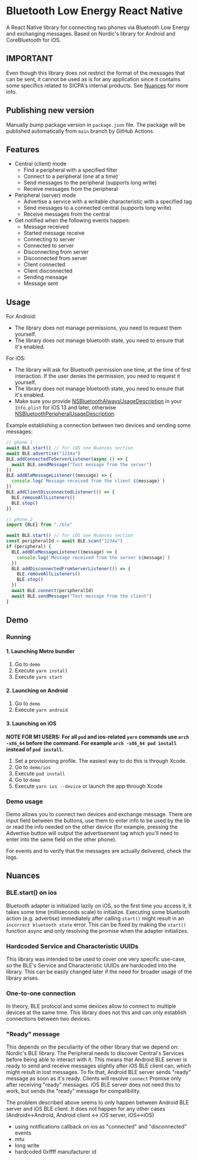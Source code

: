 # Bluetooth Low Energy React Native

A React Native library for connecting two phones via Bluetooth Low Energy and exchanging messages. Based on Nordic's
library for Android and CoreBluetooth for iOS.

## IMPORTANT

Even though this library does not restrict the format of the messages that can be sent, it cannot be used as is for any
application since it contains some specifics related to SICPA's internal products. See [Nuances](#Nuances) for more info.

## Publishing new version

Manually bump package version in `package.json` file.
The package will be published automatically from `main` branch by GitHub Actions.

## Features

* Central (client) mode
  * Find a peripheral with a specified filter
  * Connect to a peripheral (one at a time)
  * Send messages to the peripheral (supports long write)
  * Receive messages from the peripheral
* Peripheral (server) mode
  * Advertise a service with a writable characteristic with a specified tag
  * Send messages to a connected central (supports long write)
  * Receive messages from the central
* Get notified when the following events happen:
  * Message received 
  * Started message receive 
  * Connecting to server 
  * Connected to server 
  * Disconnecting from server 
  * Disconnected from server 
  * Client connected 
  * Client disconnected 
  * Sending message 
  * Message sent

## Usage

For Android:
* The library does not manage permissions, you need to request them yourself.
* The library does not manage bluetooth state, you need to ensure that it's enabled.

For iOS:
* The library will ask for Bluetooth permission one time, at the time of first interaction. If the user denies the permission, you need to request it yourself.
* The library does not manage bluetooth state, you need to ensure that it's enabled.
* Make sure you provide [NSBluetoothAlwaysUsageDescription](https://developer.apple.com/documentation/bundleresources/information_property_list/nsbluetoothalwaysusagedescription) in your `Info.plist` for iOS 13 and later, otherwise [NSBluetoothPeripheralUsageDescription](https://developer.apple.com/documentation/bundleresources/information_property_list/nsbluetoothperipheralusagedescription).

Example establishing a connection between two devices and sending some messages:

```typescript
// phone 1
await BLE.start() // for iOS see Nuances section
await BLE.advertise("1234a")
BLE.addConnectedToServerListener(async () => {
  await BLE.sendMessage("Test message from the server")
})
BLE.addBleMessageListener((message) => {
  console.log(`Message received from the client ${message}`)
})
BLE.addClientDisconnectedListener(() => {
  BLE.removeAllListeners()
  BLE.stop()
})
```

```typescript
// phone 2
import {BLE} from "./ble"

await BLE.start() // for iOS see Nuances section
const peripheralId = await BLE.scan("1234a")
if (peripheral) {
  BLE.addBleMessageListener((message) => {
    console.log(`Message received from the server ${message}`)
  })
  BLE.addDisconnectedFromServerListener(() => {
    BLE.removeAllListeners()
    BLE.stop()
  })
  await BLE.connect(peripheralId)
  await BLE.sendMessage("Test message from the client")
}
```

## Demo

### Running

#### 1. Launching Metro bundler 

1. Go to `demo`
2. Execute `yarn install`
3. Execute `yarn start`

#### 2. Launching on Android

1. Go to `demo`
2. Execute `yarn android`

#### 3. Launching on iOS

**NOTE FOR M1 USERS: For all `pod` and ios-related `yarn` commands use `arch -x86_64` before the command. For example `arch -x86_64 pod install` instead of `pod install`.**

1. Set a provisioning profile. The easiest way to do this is through Xcode.
2. Go to `demo/ios`
3. Execute `pod install`
4. Go to `demo`
5. Execute `yarn ios --device` or launch the app through Xcode

### Demo usage

Demo allows you to connect two devices and exchange message. There are input field between the buttons, use them 
to enter info to be used by the lib or read the info needed on the other device (for example, pressing the Advertise 
button will output the advertisement tag which you'll need to enter into the same field on the other phone).

For events and to verify that the messages are actually delivered, check the logs.

## Nuances

### BLE.start() on ios

Bluetooth adapter is initialized lazily on iOS, so the first time you access it, it takes some time (milliseconds scale)
to initialize. Executing some bluetooth action (e.g. advertise) immediately after calling `start()` might result in an 
`incorrect bluetooth state` error. This can be fixed by making the `start()` function async and only resolving the promise
when the adapter initializes.

### Hardcoded Service and Characteristic UUIDs

This library was intended to be used to cover one very specific use-case, so the BLE's Service and Characteristic UUIDs 
are hardcoded into the library. This can be easily changed later if the need for broader usage of the library arises.

### One-to-one connection

In theory, BLE protocol and some devices allow to connect to multiple devices at the same time. This library does not
this and can only establish connections between two devices.

### "Ready" message

This depends on the peculiarity of the other library that we depend on: Nordic's BLE library. The Peripheral needs 
to discover Central's Services before being able to interact with it. This means that Android BLE server is ready to send
and receive messages slightly after iOS BLE client can, which might result in lost messages.
To fix that, Android BLE server sends "ready" message as soon as it's ready. Clients will resolve `connect` Promise only 
after receiving "ready" messages. iOS BLE server does not need this to work, but sends the "ready" message for compatibility. 

The problem described above seems to only happen between Android BLE server and iOS BLE client. It does not happen for any 
other cases (Android<->Android, Android client <-> iOS server, iOS<->iOS)



* using notifications callback on ios as "connected" and "disconnected" events
* mtu
* long write
* hardcoded 0xffff manufacturer id

